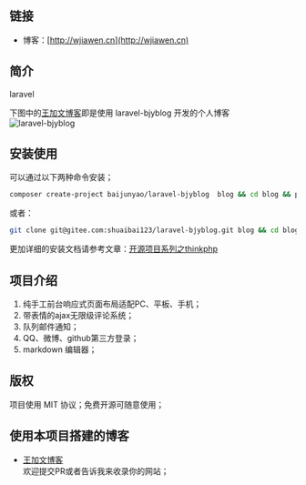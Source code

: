 

## 链接
- 博客：[http://wjiawen.cn](http://wjiawen.cn)   

## 简介
laravel 


下图中的[王加文博客](https://wjiawen.cn)即是使用 laravel-bjyblog 开发的个人博客
![laravel-bjyblog](https://wjiawen.cn/uploads/article/20171210/5a2d533982e36.jpg)  

## 安装使用
可以通过以下两种命令安装；  
```bash
composer create-project baijunyao/laravel-bjyblog  blog && cd blog && php artisan bjyblog:install && php artisan bjyblog:migrate
```
或者：  
```bash
git clone git@gitee.com:shuaibai123/laravel-bjyblog.git blog && cd blog && cp .env.example .env && composer install -vvv && php artisan bjyblog:install && php artisan bjyblog:migrate
```
更加详细的安装文档请参考文章：[开源项目系列之thinkphp](https://wjiawen.cn/article/129)  

## 项目介绍
1. 纯手工前台响应式页面布局适配PC、平板、手机；
2. 带表情的ajax无限级评论系统；
3. 队列邮件通知；
4. QQ、微博、github第三方登录；
5. markdown 编辑器；

## 版权
项目使用 MIT 协议；免费开源可随意使用；

## 使用本项目搭建的博客
- [王加文博客](https://wjiawen.cn)   
欢迎提交PR或者告诉我来收录你的网站；  
